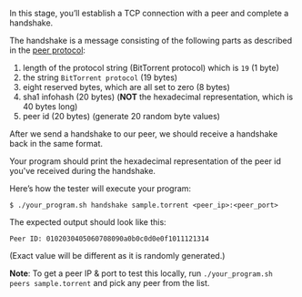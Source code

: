 In this stage, you’ll establish a TCP connection with a peer and complete a handshake.

The handshake is a message consisting of the following parts as described in the [peer protocol](https://www.bittorrent.org/beps/bep_0003.html#peer-protocol):

1. length of the protocol string (BitTorrent protocol) which is `19` (1 byte)
2. the string `BitTorrent protocol` (19 bytes)
3. eight reserved bytes, which are all set to zero (8 bytes)
4. sha1 infohash (20 bytes) (**NOT** the hexadecimal representation, which is 40 bytes long)
5. peer id (20 bytes) (generate 20 random byte values)

After we send a handshake to our peer, we should receive a handshake back in the same format.

Your program should print the hexadecimal representation of the peer id you've received during the handshake.

Here’s how the tester will execute your program:
```
$ ./your_program.sh handshake sample.torrent <peer_ip>:<peer_port>
```
The expected output should look like this:
```
Peer ID: 0102030405060708090a0b0c0d0e0f1011121314
```
(Exact value will be different as it is randomly generated.)

**Note**: To get a peer IP & port to test this locally, run `./your_program.sh peers sample.torrent` and pick any peer from the list.